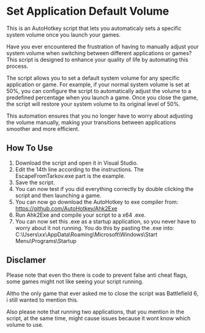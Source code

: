 
# Set Application Default Volume

This is an AutoHotkey script that lets you automaticaly sets a specific system volume once you launch your games.

Have you ever encountered the frustration of having to manually adjust your system volume when switching between different applications or games? This script is designed to enhance your quality of life by automating this process.

The script allows you to set a default system volume for any specific application or game. For example, if your normal system volume is set at 50%, you can configure the script to automatically adjust the volume to a predefined percentage when you launch a game. Once you close the game, the script will restore your system volume to its original level of 50%.

This automation ensures that you no longer have to worry about adjusting the volume manually, making your transitions between applications smoother and more efficient.


## How To Use
1. Download the script and open it in Visual Studio.
2. Edit the 14th line according to the instructions. The EscapeFromTarkov.exe part is the example.
3. Save the script.
4. You can now test if you did everything correctly by double clicking the script and then launching a game.
5. You can now go download the AutoHotkey to exe compiler from: https://github.com/AutoHotkey/Ahk2Exe
6. Run Ahk2Exe and compile your script to a x64 .exe.
7. You can now set this .exe as a startup application, so you never have to worry about it not running. You do this by pasting the .exe into:
C:\Users\xx\AppData\Roaming\Microsoft\Windows\Start Menu\Programs\Startup
## Disclamer
Please note that even tho there is code to prevent false anti cheat flags, some games might not like seeing your script running.

Altho the only game that ever asked me to close the script was Battlefield 6, i still wanted to mention this.

Also please note that running two applications, that you mention in the script, at the same time, might cause issues because it wont know which volume to use.
